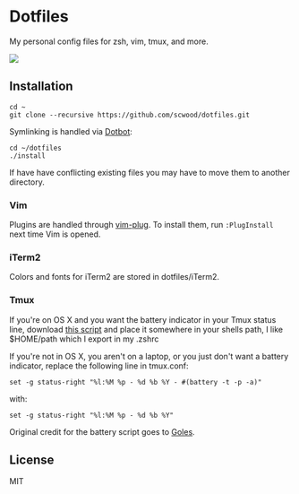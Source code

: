 # Dotfiles

My personal config files for zsh, vim, tmux, and more.

![](https://cloud.githubusercontent.com/assets/9126138/6901741/96259f16-d6cc-11e4-8047-b68a057677b9.png)

## Installation

```
cd ~
git clone --recursive https://github.com/scwood/dotfiles.git
```

Symlinking is handled via [Dotbot](https://github.com/anishathalye/dotbot):
  
```
cd ~/dotfiles
./install
```

If have have conflicting existing files you may have to move them to another directory.

### Vim

Plugins are handled through [vim-plug](https://github.com/junegunn/vim-plug). To install them, run `:PlugInstall` next time Vim is opened.

### iTerm2

Colors and fonts for iTerm2 are stored in dotfiles/iTerm2.

### Tmux

If you're on OS X and you want the battery indicator in your Tmux status line, download [this script](https://github.com/scwood/Battery/blob/master/battery) and place it somewhere in your shells path, I like $HOME/path which I export in my .zshrc 

If you're not in OS X, you aren't on a laptop, or you just don't want a battery indicator, replace the following line in tmux.conf:

```
set -g status-right "%l:%M %p - %d %b %Y - #(battery -t -p -a)"
```

with:

```
set -g status-right "%l:%M %p - %d %b %Y" 
```

Original credit for the battery script goes to [Goles](https://github.com/Goles).

## License

MIT

